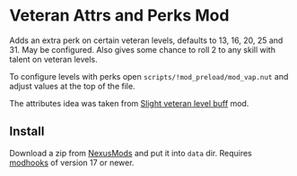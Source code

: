 # Veteran Attrs and Perks Mod

Adds an extra perk on certain veteran levels, defaults to 13, 16, 20, 25 and 31. May be configured. Also gives some chance to roll 2 to any skill with talent on veteran levels.

To configure levels with perks open `scripts/!mod_preload/mod_vap.nut` and adjust values at the top of the file.

The attributes idea was taken from [Slight veteran level buff][slightvb] mod.

## Install

Download a zip from [NexusMods][] and put it into `data` dir. Requires [modhooks][] of version 17 or newer.


[NexusMods]: https://www.nexusmods.com/battlebrothers/mods/331
[modhooks]: https://www.nexusmods.com/battlebrothers/mods/42
[slightvb]: https://www.nexusmods.com/battlebrothers/mods/112
